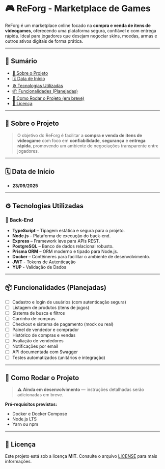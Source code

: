 # 🎮 ReForg - Marketplace de Games

ReForg é um marketplace online focado na **compra e venda de itens de videogames**, oferecendo uma plataforma segura, confiável e com entrega rápida. Ideal para jogadores que desejam negociar skins, moedas, armas e outros ativos digitais de forma prática.

---

## 📌 Sumário

- [📖 Sobre o Projeto](#-sobre-o-projeto)
- [🗓️ Data de Início](#️-data-de-início)
- [⚙️ Tecnologias Utilizadas](#-tecnologias-utilizadas)
- [📦 Funcionalidades (Planejadas)](#-funcionalidades-planejadas)
- [🚀 Como Rodar o Projeto (em breve)](#-como-rodar-o-projeto)
- [📄 Licença](#-licença)

---

## 📖 Sobre o Projeto

> O objetivo do ReForg é facilitar a **compra e venda de itens de videogame** com foco em **confiabilidade**, **segurança** e **entrega rápida**, promovendo um ambiente de negociações transparente entre jogadores.

---

## 🗓️ Data de Início

- **23/09/2025**

---

## ⚙️ Tecnologias Utilizadas

### 🧠 Back-End

- **TypeScript** – Tipagem estática e segura para o projeto.
- **Node.js** – Plataforma de execução do back-end.
- **Express** – Framework leve para APIs REST.
- **PostgreSQL** – Banco de dados relacional robusto.
- **Prisma ORM** – ORM moderno e tipado para Node.js.
- **Docker** – Contêineres para facilitar o ambiente de desenvolvimento.
- **JWT** - Tokens de Autenticação
- **YUP** - Validação de Dados

---

## 📦 Funcionalidades (Planejadas)

- [ ] Cadastro e login de usuários (com autenticação segura)
- [ ] Listagem de produtos (itens de jogos)
- [ ] Sistema de busca e filtros
- [ ] Carrinho de compras
- [ ] Checkout e sistema de pagamento (mock ou real)
- [ ] Painel de vendedor e comprador
- [ ] Histórico de compras e vendas
- [ ] Avaliação de vendedores
- [ ] Notificações por email
- [ ] API documentada com Swagger
- [ ] Testes automatizados (unitários e integração)

---

## 🚀 Como Rodar o Projeto

> ⚠️ **Ainda em desenvolvimento** — instruções detalhadas serão adicionadas em breve.

**Pré-requisitos previstos:**
- Docker e Docker Compose
- Node.js LTS
- Yarn ou npm

---

## 📄 Licença

Este projeto está sob a licença **MIT**. Consulte o arquivo [LICENSE](./LICENSE) para mais informações.
